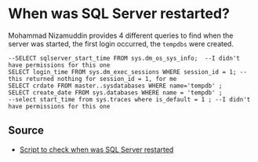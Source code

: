 ﻿# When was SQL Server restarted?

Mohammad Nizamuddin provides 4 different queries to find when the server was started, the first login occurred, the `tempdbs` were created.

	--SELECT sqlserver_start_time FROM sys.dm_os_sys_info;  --I didn't have permissions for this one
	SELECT login_time FROM sys.dm_exec_sessions WHERE session_id = 1; --this returned nothing for session_id = 1, for me
	SELECT crdate FROM master..sysdatabases WHERE name='tempdb' ;
	SELECT create_date FROM sys.databases WHERE name = 'tempdb' ;
	--select start_time from sys.traces where is_default = 1 ; --I didn't have permissions for this one

## Source

- [Script to check when was SQL Server restarted](https://gallery.technet.microsoft.com/scriptcenter/Script-to-check-when-was-5d0fe4e8)